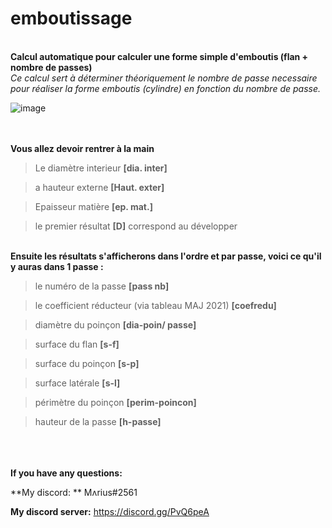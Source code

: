 # emboutissage
<br/>**Calcul automatique pour calculer une forme simple d'emboutis (flan + nombre de passes)** <br/>
*Ce calcul sert à déterminer théoriquement le nombre de passe necessaire pour réaliser la forme emboutis (cylindre) en fonction du nombre de passe.*
<br/>


![image](https://user-images.githubusercontent.com/84912528/119827012-f403f900-bef8-11eb-9c44-f5681d72490e.png)


<br/><br/>
__**Vous allez devoir rentrer à la main**__

>Le diamètre interieur **[dia. inter]** 

>a hauteur externe **[Haut. exter]**

>Epaisseur matière **[ep. mat.]**

>le premier résultat **[D]** correspond au développer

<addr><addr><br/>
**Ensuite les résultats s'afficherons dans l'ordre et par passe, voici ce qu'il y auras dans 1 passe :**
  
  >le numéro de la passe **[pass nb]**
  
  >le coefficient réducteur (via tableau MAJ 2021)  **[coefredu]**
  
  >diamètre du poinçon  **[dia-poin/ passe]**
  
  >surface du flan  **[s-f]**
  
  >surface du poinçon **[s-p]**  
  
  >surface latérale **[s-l]**
  
  >périmètre du poinçon **[perim-poincon]**
  
  >hauteur de la passe **[h-passe]**
  
  
<addr><addr><addr><br/><br/><br/>
**If you have any questions:**
  
**My discord: ** Mʌrius#2561
  
**My discord server:** https://discord.gg/PvQ6peA
  

